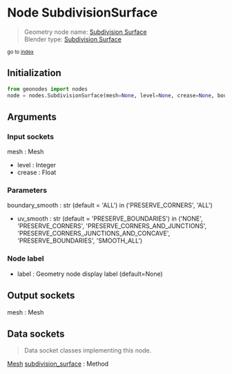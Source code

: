 
# Node SubdivisionSurface

> Geometry node name: [Subdivision Surface](https://docs.blender.org/manual/en/latest/modeling/geometry_nodes/material/subdivision_surface.html)<br>
  Blender type: [Subdivision Surface](https://docs.blender.org/api/current/bpy.types.GeometryNodeSubdivisionSurface.html)
  
<sub>go to [index](/docs/index.md)</sub>

## Initialization

```python
from geonodes import nodes
node = nodes.SubdivisionSurface(mesh=None, level=None, crease=None, boundary_smooth='ALL', uv_smooth='PRESERVE_BOUNDARIES', label=None)
```



## Arguments


### Input sockets

mesh : Mesh
- level : Integer
- crease : Float

### Parameters

boundary_smooth : str (default = 'ALL') in ('PRESERVE_CORNERS', 'ALL')
- uv_smooth : str (default = 'PRESERVE_BOUNDARIES') in ('NONE', 'PRESERVE_CORNERS', 'PRESERVE_CORNERS_AND_JUNCTIONS', 'PRESERVE_CORNERS_JUNCTIONS_AND_CONCAVE', 'PRESERVE_BOUNDARIES', 'SMOOTH_ALL')

### Node label

- label : Geometry node display label (default=None)

## Output sockets

mesh : Mesh

## Data sockets

> Data socket classes implementing this node.
  
[Mesh](/docs/sockets/Mesh.md) [subdivision_surface](/docs/sockets/Mesh.md#subdivision_surface) : Method

